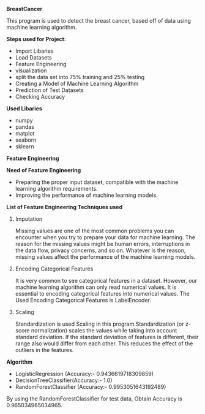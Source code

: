 **BreastCancer**

This program is used to detect the breast cancer, based off of data using machine learning algorithm.



**Steps used for Project:**
- Import Libaries
- Load Datasets
- Feature Engineering
- visualization
- split the data set into 75% training and 25% testing
- Creating a Model of Machine Learning Algorithm
- Prediction of Test Datasets
- Checking Accuracy


**Used Libaries**
- numpy 
- pandas
- matplot
- seaborn
- sklearn
 


**Feature Engineering**

**Need of Feature Engineering**
- Preparing the proper input dataset, compatible with the machine learning algorithm requirements.
- Improving the performance of machine learning models.

**List of Feature Engineering Techniques used**
1. Imputation 

    Missing values are one of the most common problems you can encounter when you try to prepare your data for machine learning. 
    The reason for the missing values might be human errors, interruptions in the data flow, privacy concerns, and so on.
    Whatever is the reason, missing values affect the performance of the machine learning models.
2.  Encoding Categorical Features

    It is very common to see categorical features in a dataset. However, our machine learning algorithm can only read numerical values.
    It is essential to encoding categorical features into numerical values. The Used Encoding Categorical Features is LabelEncoder.
3. Scaling

    Standardization is used Scaling in this program.Standardization (or z-score normalization) scales the values while taking into 
    account standard deviation. If the standard deviation of features is different, their range also would differ from each other.
    This reduces the effect of the outliers in the features.


**Algorithm**

- LogisticRegression (Accuracy:-  0.9436619718309859)
- DecisionTreeClassifier(Accuracy:- 1.0)
- RandomForestClassifier (Accuracy:- 0.9953051643192489)

By using the RandomForestClassifier for test data, Obtain Accuracy is 0.965034965034965.


    







